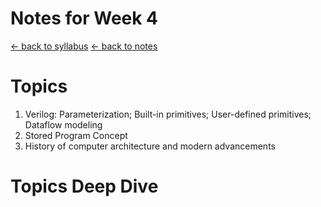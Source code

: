 # Notes for Week 4
[ &larr; back to syllabus](/courses/ece251/2025/ece251-syllabus-spring-2025.html) [ &larr; back to notes](/courses/ece251/2025/ece251-notes.html)

# Topics

1. Verilog: Parameterization; Built-in primitives; User-defined primitives; Dataflow modeling
2. Stored Program Concept
3. History of computer architecture and modern advancements

# Topics Deep Dive